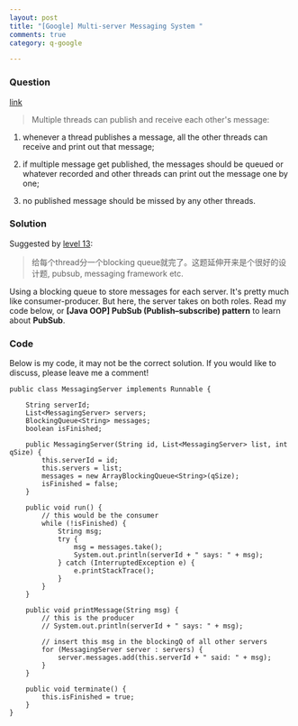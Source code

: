 ```yaml
---
layout: post
title: "[Google] Multi-server Messaging System "
comments: true
category: q-google

---
```


### Question

[link](http://www.mitbbs.com/article_t/JobHunting/32547841.html)

> Multiple threads can publish and receive each other's message: 

1. whenever a thread publishes a message, all the other threads can receive and print out that message; 

1. if multiple message get published, the messages should be queued or whatever recorded and other threads can print out the message one by one; 

1. no published message should be missed by any other threads. 

### Solution

Suggested by [level 13](http://www.mitbbs.com/article_t/JobHunting/32547841.html):

> 给每个thread分一个blocking queue就完了。这题延伸开来是个很好的设计题, pubsub, messaging framework etc.

Using a blocking queue to store messages for each server. It's pretty much like consumer-producer. But here, the server takes on both roles. Read my code below, or __[Java OOP] PubSub (Publish–subscribe) pattern__ to learn about __PubSub__. 

### Code

Below is my code, it may not be the correct solution. If you would like to discuss, please leave me a comment! 

    public class MessagingServer implements Runnable {

        String serverId;
        List<MessagingServer> servers;
        BlockingQueue<String> messages;
        boolean isFinished;

        public MessagingServer(String id, List<MessagingServer> list, int qSize) {
            this.serverId = id;
            this.servers = list;
            messages = new ArrayBlockingQueue<String>(qSize);
            isFinished = false;
        }

        public void run() {
            // this would be the consumer
            while (!isFinished) {
                String msg;
                try {
                    msg = messages.take();
                    System.out.println(serverId + " says: " + msg);
                } catch (InterruptedException e) {
                    e.printStackTrace();
                }
            }
        }

        public void printMessage(String msg) {
            // this is the producer
            // System.out.println(serverId + " says: " + msg);

            // insert this msg in the blockingQ of all other servers
            for (MessagingServer server : servers) {
                server.messages.add(this.serverId + " said: " + msg);
            }
        }

        public void terminate() {
            this.isFinished = true;
        }
    }
